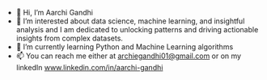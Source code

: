 - 👋 Hi, I’m Aarchi Gandhi
- 👀 I’m interested about data science, machine learning, and insightful analysis and I am dedicated to unlocking patterns and driving actionable insights from complex datasets.
- 🌱 I’m currently learning Python and Machine Learning algorithms
- 📫 You can reach me either at archiegandhi01@gmail.com or on my linkedIn www.linkedin.com/in/aarchi-gandhi


<!---
Aarchi01/Aarchi01 is a ✨ special ✨ repository because its `README.md` (this file) appears on your GitHub profile.
You can click the Preview link to take a look at your changes.
--->
